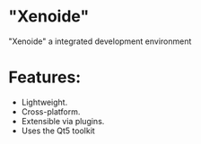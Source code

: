 # "Xenoide"

"Xenoide" a integrated development environment

# Features:
* Lightweight.
* Cross-platform.
* Extensible via plugins.
* Uses the Qt5 toolkit
